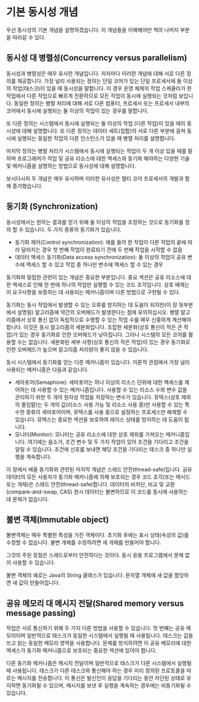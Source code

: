 # 기본 동시성 개념

우선 동시성의 기본 개념을 설명하겠습니다. 이 개념들을 이해해야만 책의 나머지 부분을 따라갈 수 있다.

## 동시성 대 병렬성(Concurrency versus parallelism)

동시성과 병렬성은 매우 유사한 개념입니다. 저자마다 이러한 개념에 대해 서로 다른 정의를 제공합니다. 가장 널리 사용되는 정의는 단일 코어가 있는 단일 프로세서에 둘 이상의 작업(태스크)이 있을 때 동시성을 말합니다. 이 경우 운영 체제의 작업 스케줄러가 한 작업에서 다른 작업으로 빠르게 전환하므로 모든 작업이 동시에 실행되는 것처럼 보입니다. 동일한 정의는 병렬 처리에 대해 서로 다른 컴퓨터, 프로세서 또는 프로세서 내부의 코어에서 동시에 실행되는 둘 이상의 작업이 있는 경우를 말합니다.

또 다른 정의는 시스템에서 동시에 실행되는 둘 이상의 작업 (다른 작업)이 있을 때의 동시성에 대해 설명합니다. 또 다른 정의는 데이터 세트(집합)의 서로 다른 부분에 걸쳐 동시에 실행되는 동일한 작업의 다른 인스턴스가 있을 때 병렬 처리를 설명합니다.

마지막 정의는 병렬 처리가 시스템에서 동시에 실행되는 작업이 두 개 이상 있을 때를 말하며 프로그래머가 작업 및 공유 리소스에 대한 액세스와 동기화 해야하는 다양한 기술 및 메커니즘을 설명하는 방법으로 동시성에 대해 설명합니다.

보시다시피 두 개념은 매우 유사하며 이러한 유사성은 멀티 코어 프로세서의 개발과 함께 증가했습니다.

## 동기화 (Synchronization)
동시성에서는 원하는 결과를 얻기 위해 둘 이상의 작업을 조정하는 것으로 동기화를 정의 할 수 있습니다. 두 가지 종류의 동기화가 있습니다.


* 동기화 제어(Control synchronization): 예를 들어 한 작업이 다른 작업의 끝에 따라 달라지는 경우 첫 번째 작업이 완료되기 전에 두 번째 작업을 시작할 수 없음
* 데이터 액세스 동기화(Data access synchronization): 둘 이상의 작업이 공유 변수에 액세스 할 수 있고 작업 중 하나만 변수에 액세스 할 수 있는 경우


동기화와 밀접한 관련이 있는 개념은 중요한 부분입니다. 중요 섹션은 공유 리소스에 대한 액세스로 인해 한 번에 하나의 작업만 실행할 수 있는 코드 조각입니다. 상호 배제는 이 요구사항을 보증하는 데 사용되는 메커니즘이며 다른 방법으로 구현될 수 있다.

동기화는 동시 작업에서 발생할 수 있는 오류를 방지하는 데 도움이 되지만(이 장 뒷부분에서 설명됨) 알고리즘에 약간의 오버헤드가 발생한다는 점에 유의하십시오. 병렬 알고리즘에서 상호 통신 없이 독립적으로 수행할 수 있는 작업 수를 매우 신중하게 계산해야 합니다. 이것은 동시 알고리즘의 세분화입니다. 조잡한 세분화(상호 통신이 적은 큰 작업)가 있는 경우 동기화로 인한 오버헤드가 낮아집니다. 그러나 시스템의 모든 코어를 활용할 수는 없습니다. 세분화된 세부 사항(상호 통신의 작은 작업)이 있는 경우 동기화로 인한 오버헤드가 높으며 알고리즘 처리량이 좋지 않을 수 있습니다.

동시 시스템에서 동기화를 얻는 다른 메커니즘이 있습니다. 이론적 관점에서 가장 널리 사용되는 메커니즘은 다음과 같습니다.

* 세마포어(Semaphore): 세마포어는 하나 이상의 리소스 단위에 대한 액세스를 제어하는 데 사용할 수 있는 메커니즘입니다. 사용할 수 있는 리소스 수와 변수 값을 관리하기 위한 두 개의 원자성 작업을 저장하는 변수가 있습니다. 뮤텍스(상호 제외의 줄임말)는 두 개의 값(리소스 사용 가능 및 리소스 사용 중)만 사용할 수 있는 특수한 종류의 세마포어이며, 뮤텍스를 사용 중으로 설정하는 프로세스만 해제할 수 있습니다. 뮤텍스는 중요한 섹션을 보호하여 레이스 상태를 방지하는 데 도움이 됩니다.
* 모니터(Monitor): 모니터는 공유 리소스에 대한 상호 제외를 가져오는 메커니즘입니다. 여기에는 음소거, 조건 변수 및 두 가지 작업이 있어 조건을 기다리고 조건을 알릴 수 있습니다. 조건에 신호를 보내면 해당 조건을 기다리는 태스크 중 하나만 실행을 계속합니다.

이 장에서 배울 동기화와 관련된 마지막 개념은 스레드 안전(thread-safe)입니다. 공유 데이터의 모든 사용자가 동기화 메커니즘에 의해 보호되는 경우 코드 조각(또는 메서드 또는 개체)은 스레드 안전(thread-safe)합니다. 데이터의 비차단, 비교 및 교환(compare-and-swap, CAS) 원시 데이터는 불변하므로 이 코드를 동시에 사용하는 데 문제가 없습니다.

## 불변 객체(Immutable object)

불변객체는 매우 특별한 특성을 가진 객체이다. 초기화 후에는 표시 상태(속성의 값)를 수정할 수 없습니다. 불변 개체를 수정하려면 새 개체를 만들어야 합니다.

그것의 주된 장점은 스레드로부터 안전하다는 것이다. 동시 응용 프로그램에서 문제 없이 사용할 수 있습니다.

불변 객체의 예로는 Java의 String 클래스가 있습니다. 문자열 개체에 새 값을 할당하면 새 값이 만들어집니다.

## 공유 메모리 대 메시지 전달(Shared memory versus message passing)

작업은 서로 통신하기 위해 두 가지 다른 방법을 사용할 수 있습니다. 첫 번째는 공유 메모리이며 일반적으로 태스크가 동일한 시스템에서 실행될 때 사용됩니다. 태스크는 값을 쓰고 읽는 동일한 메모리 영역을 사용합니다. 문제를 방지하려면 이 공유 메모리에 대한 액세스가 동기화 메커니즘으로 보호되는 중요한 섹션에 있어야 합니다.

다른 동기화 메커니즘은 메시지 전달이며 일반적으로 태스크가 다른 시스템에서 실행될 때 사용됩니다. 태스크가 다른 태스크와 통신해야 하는 경우 미리 정의된 프로토콜을 따르는 메시지를 전송합니다. 이 통신은 발신인이 응답을 기다리는 동안 차단된 상태로 유지하면 동기화될 수 있으며, 메시지를 보낸 후 실행을 계속하는 경우에는 비동기화될 수 있습니다.